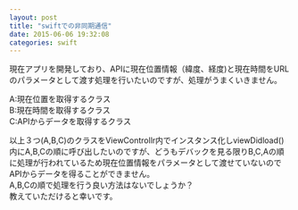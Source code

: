```yaml
---
layout: post
title: "swiftでの非同期通信"
date: 2015-06-06 19:32:08
categories: swift
---
```

<p>現在アプリを開発しており、APIに現在位置情報（緯度、経度)と現在時間をURLのパラメータとして渡す処理を行いたいのですが、処理がうまくいきません。</p>

<p>A:現在位置を取得するクラス<br>
B:現在時間を取得するクラス<br>
C:APIからデータを取得するクラス</p>

<p>以上３つ(A,B,C)のクラスをViewControllr内でインスタンス化しviewDidload()内にA,B,Cの順に呼び出したいのですが、どうもデバックを見る限りB,C,Aの順に処理が行われているため現在位置情報をパラメータとして渡せていないのでAPIからデータを得ることができません。<br>
A,B,Cの順で処理を行う良い方法はないでしょうか？<br>
教えていただけると幸いです。</p>
